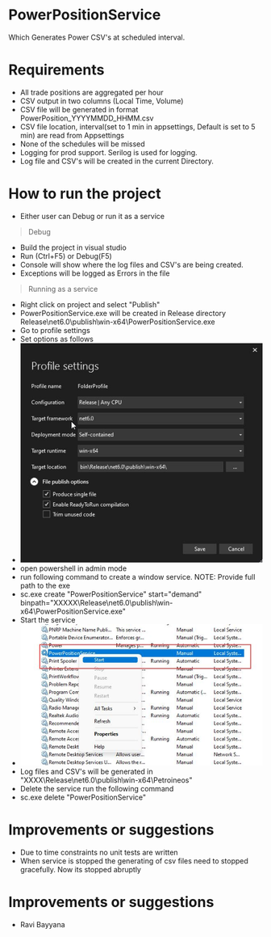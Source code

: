 # PowerPositionService

Which Generates Power CSV's at scheduled interval.

# Requirements

- All trade positions are aggregated per hour
- CSV output in two columns (Local Time, Volume)
- CSV file will be generated in format PowerPosition_YYYYMMDD_HHMM.csv
- CSV file location, interval(set to 1 min in appsettings, Default is set to 5 min) are read from Appsettings
- None of the schedules will be missed
- Logging for prod support. Serilog is used for logging.
- Log file and CSV's will be created in the current Directory. 

# How to run the project

- Either user can Debug or run it as a service
 >   Debug 
 - Build the project in visual studio
 - Run (Ctrl+F5) or Debug(F5)
 - Console will show where the log files and CSV's are being created.
 - Exceptions will be logged as Errors in the file
 
 > Running as a service
 
 - Right click on project and select "Publish" 
 - PowerPositionService.exe will be created in Release directory Release\net6.0\publish\win-x64\PowerPositionService.exe
 - Go to profile settings
 - Set options as follows
 - ![](ProfileSettings.jpg)
 - open powershell in admin mode
 - run following command to create a window service. NOTE: Provide full path to the exe
 - sc.exe create "PowerPositionService" start="demand" binpath="XXXXX\Release\net6.0\publish\win-x64\PowerPositionService.exe" 
 - Start the service
 - ![](startService.jpg)
 - Log files and CSV's will be generated in "XXXX\Release\net6.0\publish\win-x64\Petroineos" 
 - Delete the service run the following command 
 - sc.exe delete "PowerPositionService"
 
 # Improvements or suggestions
 - Due to time constraints no unit tests are written
 - When service is stopped the generating of csv files need to stopped gracefully. Now its stopped abruptly 

# Improvements or suggestions
- Ravi Bayyana
